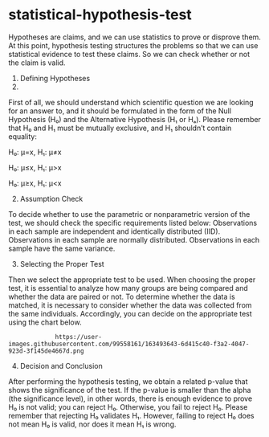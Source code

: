 # statistical-hypothesis-test
Hypotheses are claims, and we can use statistics to prove or disprove them. At this point, hypothesis testing structures the problems so that we can use statistical evidence to test these claims. So we can check whether or not the claim is valid.

1. Defining Hypotheses
2. 
First of all, we should understand which scientific question we are looking for an answer to, and it should be formulated in the form of the Null Hypothesis (H₀) and the Alternative Hypothesis (H₁ or Hₐ). Please remember that H₀ and H₁ must be mutually exclusive, and H₁ shouldn’t contain equality:

H₀: μ=x, H₁: μ≠x

H₀: μ≤x, H₁: μ>x

H₀: μ≥x, H₁: μ<x
                 
2. Assumption Check
                 
To decide whether to use the parametric or nonparametric version of the test, we should check the specific requirements listed below:
Observations in each sample are independent and identically distributed (IID).
Observations in each sample are normally distributed.
Observations in each sample have the same variance.
                 
3. Selecting the Proper Test
                 
Then we select the appropriate test to be used. When choosing the proper test, it is essential to analyze how many groups are being compared and whether the data are paired or not. To determine whether the data is matched, it is necessary to consider whether the data was collected from the same individuals. Accordingly, you can decide on the appropriate test using the chart below.
                 
                 https://user-images.githubusercontent.com/99558161/163493643-6d415c40-f3a2-4047-923d-3f145de4667d.png
                 

                 

4. Decision and Conclusion
                 
After performing the hypothesis testing, we obtain a related p-value that shows the significance of the test.
If the p-value is smaller than the alpha (the significance level), in other words, there is enough evidence to prove H₀ is not valid; you can reject H₀. Otherwise, you fail to reject H₀. Please remember that rejecting H₀ validates H₁. However, failing to reject H₀ does not mean H₀ is valid, nor does it mean H₁ is wrong.
